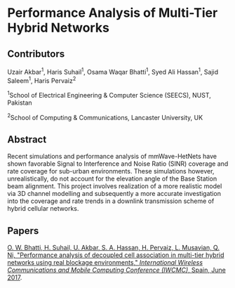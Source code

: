 # Performance Analysis of Multi-Tier Hybrid Networks

## Contributors
Uzair Akbar<sup>1</sup>, Haris Suhail<sup>1</sup>, Osama Waqar Bhatti<sup>1</sup>, Syed Ali Hassan<sup>1</sup>, Sajid Saleem<sup>1</sup>, Haris Pervaiz<sup>2</sup>

<sup>1</sup>School of Electrical Engineering & Computer Science (SEECS), NUST, Pakistan

<sup>2</sup>School of Computing & Communications, Lancaster University, UK

## Abstract
Recent simulations and performance analysis of mmWave-HetNets have shown favorable Signal to Interference and Noise Ratio (SINR) coverage and rate coverage for sub-urban environments. These simulations however, unrealistically, do not account for the elevation angle of the Base Station beam alignment. This project involves realization of a more realistic model via 3D channel modelling and subsequently a more accurate investigation into the coverage and rate trends in a downlink transmission scheme of hybrid cellular networks.

## Papers

[O. W. Bhatti, H. Suhail, U. Akbar, S. A. Hassan, H. Pervaiz, L. Musavian, Q. Ni, "Performance analysis of decoupled cell association in multi-tier hybrid networks using real blockage environments," *International Wireless Communications and Mobile Computing Conference (IWCMC)*, Spain, June 2017](http://ieeexplore.ieee.org/document/7986263/).